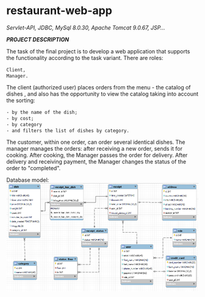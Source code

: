 # restaurant-web-app
_Servlet-API, JDBC, MySql 8.0.30, Apache Tomcat 9.0.67, JSP..._

***PROJECT DESCRIPTION***

The task of the final project is to develop a web application
that supports the functionality according to the task variant.
There are roles:
```
Client,
Manager.
```
 The client (authorized user) places orders from the menu - the catalog of dishes
, and also has the opportunity to view the catalog taking into account the sorting:
```
- by the name of the dish;
- by cost;
- by category
- and filters the list of dishes by category.
```
 The customer,
within one order, can order several identical dishes.
The manager manages the orders: after receiving a new order,
sends it for cooking.
After cooking, the Manager passes the order for delivery.
After delivery and receiving payment,
the Manager changes the status of the order to "completed".

Database model:
![img.png](db-schema.png)
